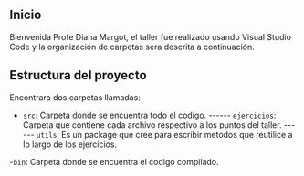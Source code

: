## Inicio

Bienvenida Profe Diana Margot, el taller fue realizado usando Visual Studio Code y la organización de carpetas sera descrita a continuación.

## Estructura del proyecto

Encontrara dos carpetas llamadas:

- `src`: Carpeta donde se encuentra todo el codigo.
------ `ejercicios`: Carpeta que contiene cada archivo respectivo a los puntos del taller.
------ `utils`: Es un package que cree para escribir metodos que reutilice a lo largo de los ejercicios.

-`bin`: Carpeta donde se encuentra el codigo compilado.



